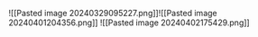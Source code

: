 
![[Pasted image 20240329095227.png]]![[Pasted image 20240401204356.png]]
![[Pasted image 20240402175429.png]]